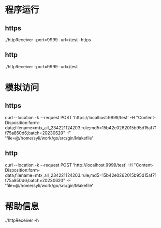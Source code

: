 # 程序运行
## https
./httpReceiver -port=9999 -url=/test -https
## http
./httpReceiver -port=9999 -url=/test

# 模拟访问
## https
curl --location -k --request POST 'https://localhost:9999/test' -H "Content-Disposition:form-data;filename=mtx_all_234221124203.rule;md5=15b42e0262015b95d15af71f75a850d6;batch=20230620" -F 'file=@/home/syli/work/go/src/gin/Makefile'
## http
curl --location -k --request POST 'http://localhost:9999/test' -H "Content-Disposition:form-data;filename=mtx_all_234221124203.rule;md5=15b42e0262015b95d15af71f75a850d6;batch=20230620" -F 'file=@/home/syli/work/go/src/gin/Makefile'

# 帮助信息
./httpReceiver -h
